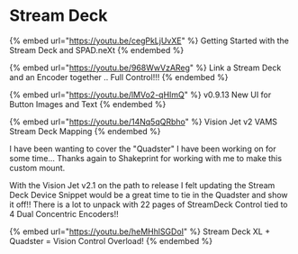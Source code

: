 # Stream Deck

{% embed url="https://youtu.be/cegPkLjUvXE" %}
Getting Started with the Stream Deck and SPAD.neXt
{% endembed %}

{% embed url="https://youtu.be/968WwVzAReg" %}
Link a Stream Deck and an Encoder together .. Full Control!!!
{% endembed %}

{% embed url="https://youtu.be/lMVo2-qHImQ" %}
v0.9.13 New UI for Button Images and Text
{% endembed %}

{% embed url="https://youtu.be/14Nq5qQRbho" %}
Vision Jet v2 VAMS Stream Deck Mapping
{% endembed %}

I have been wanting to cover the "Quadster" I have been working on for some time...  Thanks again to Shakeprint for working with me to make this custom mount. &#x20;

With the Vision Jet v2.1 on the path to release I felt updating the Stream Deck Device Snippet would be a great time to tie in the Quadster and show it off!!  There is a lot to unpack with 22 pages of StreamDeck Control tied to 4 Dual Concentric Encoders!!

{% embed url="https://youtu.be/heMHhlSGDoI" %}
Stream Deck XL + Quadster = Vision Control Overload!
{% endembed %}

